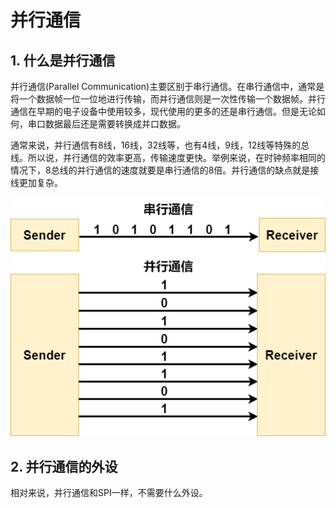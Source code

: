# 并行通信

## 1. 什么是并行通信

并行通信(Parallel Communication)主要区别于串行通信。在串行通信中，通常是将一个数据帧一位一位地进行传输，而并行通信则是一次性传输一个数据帧。并行通信在早期的电子设备中使用较多，现代使用的更多的还是串行通信。但是无论如何，串口数据最后还是需要转换成并口数据。

通常来说，并行通信有8线，16线，32线等，也有4线，9线，12线等特殊的总线。所以说，并行通信的效率更高，传输速度更快。举例来说，在时钟频率相同的情况下，8总线的并行通信的速度就要是串行通信的8倍。并行通信的缺点就是接线更加复杂。

![并行通信](images/0-1.png)

## 2. 并行通信的外设

相对来说，并行通信和SPI一样，不需要什么外设。